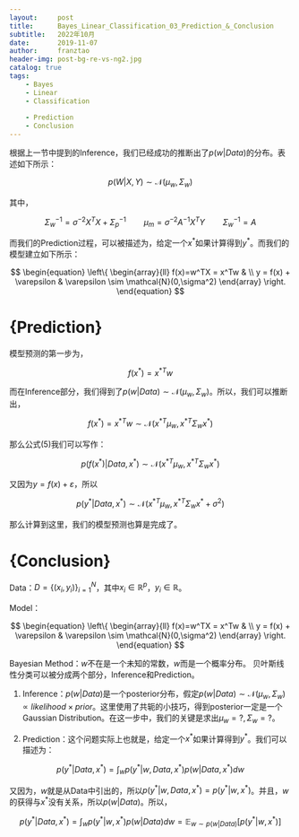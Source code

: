 ```yaml
---
layout:     post
title:      Bayes_Linear_Classification_03_Prediction_&_Conclusion
subtitle:   2022年10月
date:       2019-11-07
author:     franztao
header-img: post-bg-re-vs-ng2.jpg
catalog: true
tags:
    - Bayes
    - Linear
    - Classification
    
    - Prediction
    - Conclusion
---
```


    

根据上一节中提到的Inference，我们已经成功的推断出了$p(w|Data)$的分布。表述如下所示：

$$
\begin{equation}
    p(W|X,Y) \sim \mathcal{N}(\mu_w, \Sigma_w)
\end{equation}
$$

其中，

$$
\begin{equation}
    \Sigma_w^{-1}=\sigma^{-2}X^TX+\Sigma_p^{-1} \qquad \mu_m = \sigma^{-2}A^{-1}X^TY \qquad \Sigma_w^{-1}=A
\end{equation}
$$

而我们的Prediction过程，可以被描述为，给定一个$x^\ast$如果计算得到$y^\ast$。而我们的模型建立如下所示：

$$
\begin{equation}
\left\{
\begin{array}{ll}
      f(x)=w^TX = x^Tw & \\
      y = f(x) + \varepsilon & \varepsilon \sim \mathcal{N}(0,\sigma^2)
\end{array}
\right.    
\end{equation}
$$

#  {Prediction}
模型预测的第一步为，

$$
\begin{equation}
    f(x^\ast) = {x^\ast}^T w 
\end{equation}
$$

而在Inference部分，我们得到了$p(w|Data)\sim \mathcal{N}(\mu_w,\Sigma_w)$。所以，我们可以推断出，

$$
\begin{equation}
    f(x^\ast) = {x^\ast}^T w \sim \mathcal{N}({x^\ast}^T\mu_w, {x^\ast}^T\Sigma_w{x^\ast})
\end{equation}
$$

那么公式(5)我们可以写作：

$$
\begin{equation}
    p(f(x^\ast)|Data,x^\ast) \sim \mathcal{N}({x^\ast}^T\mu_w, {x^\ast}^T\Sigma_w{x^\ast})
\end{equation}
$$

又因为$y = f(x) + \varepsilon$，所以

$$
\begin{equation}
    p(y^\ast|Data,x^\ast) \sim \mathcal{N}({x^\ast}^T\mu_w, {x^\ast}^T\Sigma_w{x^\ast}+\sigma^2)
\end{equation}
$$

那么计算到这里，我们的模型预测也算是完成了。

#  {Conclusion}
Data：$D=\{(x_i,y_i)\}^{N}_{i=1}$，其中$x_i\in\mathbb{R}^{p}$，$y_i\in\mathbb{R}$。

Model：

$$
\begin{equation}
\left\{
\begin{array}{ll}
      f(x)=w^TX = x^Tw & \\
      y = f(x) + \varepsilon & \varepsilon \sim \mathcal{N}(0,\sigma^2)
\end{array}
\right.    
\end{equation}
$$

Bayesian Method：$w$不在是一个未知的常数，$w$而是一个概率分布。
贝叶斯线性分类可以被分成两个部分，Inference和Prediction。

1. Inference：$p(w|Data)$是一个posterior分布，假定$p(w|Data)\sim\mathcal{N}(\mu_w, \Sigma_w) \propto likelihood \times prior$。这里使用了共轭的小技巧，得到posterior一定是一个Gaussian Distribution。在这一步中，我们的关键是求出$\mu_w=?,\Sigma_w=?$。

2. Prediction：这个问题实际上也就是，给定一个$x^\ast$如果计算得到$y^\ast$。我们可以描述为：

$$
\begin{equation}
    p(y^\ast|Data,x^\ast) = \int_w p(y^\ast|w,Data,x^\ast)p(w|Data,x^\ast) dw 
\end{equation}
$$

又因为，$w$就是从Data中引出的，所以$p(y^\ast|w,Data,x^\ast)=p(y^\ast|w,x^\ast)$。并且，$w$的获得与$x^\ast$没有关系，所以$p(w|Data)$。所以，

$$
\begin{equation}
    p(y^\ast|Data,x^\ast) = \int_w p(y^\ast|w,x^\ast)p(w|Data) dw = \mathbb{E}_{w\sim p(w|Data)}[p(y^\ast|w,x^\ast)] 
\end{equation}
$$

